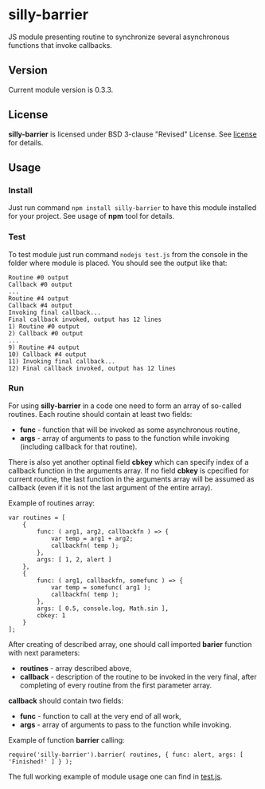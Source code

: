 # silly-barrier #
JS module presenting routine to synchronize several asynchronous functions that invoke callbacks.

## Version ##
Current module version is 0.3.3.

## License ##
**silly-barrier** is licensed under BSD 3-clause "Revised" License. See [license](./LICENSE) for details.

## Usage ##
### Install ###
Just run command `npm install silly-barrier` to have this module installed for your project. See usage of **npm** tool for details.

### Test ###
To test module just run command `nodejs test.js` from the console in the folder where module is placed. You should see the output like that:

	Routine #0 output
	Callback #0 output
	...
	Routine #4 output
	Callback #4 output
	Invoking final callback...
	Final callback invoked, output has 12 lines
	1) Routine #0 output
	2) Callback #0 output
	...
	9) Routine #4 output
	10) Callback #4 output
	11) Invoking final callback...
	12) Final callback invoked, output has 12 lines

### Run ###
For using **silly-barrier** in a code one need to form an array of so-called routines. Each routine should contain at least two fields:

* **func** - function that will be invoked as some asynchronous routine,
* **args** - array of arguments to pass to the function while invoking (including callback for that routine).

There is also yet another optinal field **cbkey** which can specify index of a callback function in the arguments array. If no field **cbkey** is cpecified for current routine, the last function in the arguments array will be assumed as callback (even if it is not the last argument of the entire array).

Example of routines array:

    var routines = [
		{ 
			func: ( arg1, arg2, callbackfn ) => { 
				var temp = arg1 + arg2;
				callbackfn( temp );
			},
			args: [ 1, 2, alert ]
		},
		{ 
			func: ( arg1, callbackfn, somefunc ) => {
				var temp = somefunc( arg1 );
				callbackfn( temp );
			},
			args: [ 0.5, console.log, Math.sin ],
			cbkey: 1 
		}
	];

After creating of described array, one should call imported **barier** function with next parameters:

* **routines** - array described above,
* **callback** - description of the routine to be invoked in the very final, after completing of every routine from the first parameter array.

**callback** should contain two fields:

* **func** - function to call at the very end of all work,
* **args** - array of arguments to pass to the function while invoking.

Example of function **barrier** calling:

    require('silly-barrier').barrier( routines, { func: alert, args: [ 'Finished!' ] } );

The full working example of module usage one can find in [test.js](./test.js).